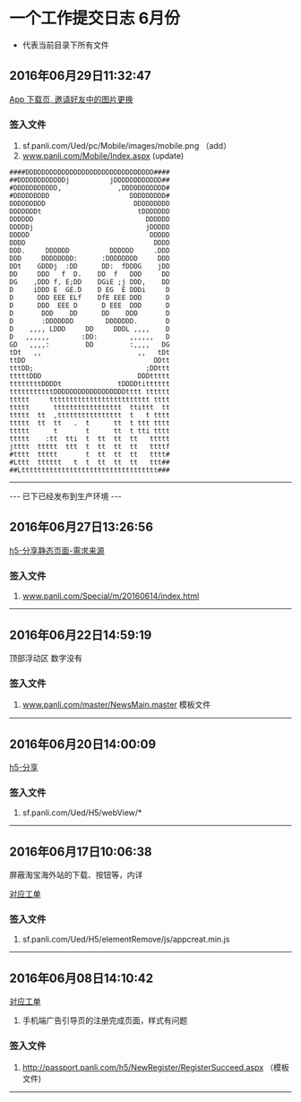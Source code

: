 # 一个工作提交日志 6月份

* 代表当前目录下所有文件

## 2016年06月29日11:32:47

[App 下载页, 邀请好友中的图片更换](http://github.panli.com/SoftwareTest/Panli/issues/147)

### 签入文件

1. sf.panli.com/Ued/pc/Mobile/images/mobile.png （add）
2. www.panli.com/Mobile/Index.aspx  (update)


```
####DDDDDDDDDDDDDDDDDDDDDDDDDDDDDDDD####
##DDDDDDDDDDDDj          jDDDDDDDDDDDD##
#DDDDDDDDDDD,              ,DDDDDDDDDDD#
#DDDDDDDDD                    DDDDDDDDD#
DDDDDDDDD                      DDDDDDDDD
DDDDDDDt                        tDDDDDDD
DDDDDD                            DDDDDD
DDDDDj                            jDDDDD
DDDDD                              DDDDD
DDDD                                DDDD
DDD.     DDDDDD          DDDDDD     .DDD
DDD     DDDDDDDD:      :DDDDDDDD     DDD
DDt    GDDDj  :DD      DD:  fDDDG    jDD
DD     DDD   f  D.    DD  f   DDD     DD
DG    ,DDD f, E;DD    DGiE ;j DDD,    DD
D     iDDD E  GE.D    D EG  E DDDi     D
D      DDD EEE ELf    DfE EEE DDD      D
D      DDD  EEE D      D EEE  DDD      D
D       DDD    DD      DD    DDD       D
D       :DDDDDDD        DDDDDDD.       D
D    ,,,, LDDD     DD     DDDL ,,,,    D
D   ,,,,,,        :DD:        ,,,,,,   D
GD   ,,,,:         DD         :,,,,   DG
tDt   ,,                        ,,   tDt
ttDD                                DDtt
tttDD;                            ;DDttt
tttttDDD                        DDDttttt
ttttttttDDDDt              tDDDDtitttttt
tttttttttttDDDDDDDDDDDDDDDDDDtttt tttttt
ttttt     ttttttttttttttttttttttttt tttt
ttttt      ttttttttttttttttt  ttittt  tt
ttttt  tt  ,tttttttttttttttt  t   t tttt
ttttt  tt  tt   .  t      tt  t ttt tttt
ttttt      t       t      tt  t tti tttt
ttttt    :tt  tti  t  tt  tt  tt   ttttt
jtttt  ttttt  ttt  t  tt  tt  tt   ttttf
#tttt  ttttt       t  tt  tt  tt   tttt#
#Lttt  tttttt   t  t  tt  tt  tt   ttt##
##Ltttttttttttttttttttttttttttttttttt###
```

---


 --- 已下已经发布到生产环境 ---

## 2016年06月27日13:26:56

[h5-分享静态页面-需求来源](http://github.panli.com/abby/PanliByAbby)

### 签入文件

1. www.panli.com/Special/m/20160614/index.html 


--- 


## 2016年06月22日14:59:19

顶部浮动区 数字没有

### 签入文件

1. www.panli.com/master/NewsMain.master 模板文件




---

## 2016年06月20日14:00:09

 [h5-分享](http://github.panli.com/abby/PanliByAbby)

### 签入文件

1. sf.panli.com/Ued/H5/webView/*


--- 

## 2016年06月17日10:06:38

屏蔽淘宝海外站的下载、按钮等，内详

[对应工单](http://github.panli.com/SoftwareTest/Panli/issues/151)

### 签入文件

1. sf.panli.com/Ued/H5/elementRemove/js/appcreat.min.js


--- 



## 2016年06月08日14:10:42

 [对应工单](http://github.panli.com/SoftwareTest/Panli/issues/140)

1. 手机端广告引导页的注册完成页面，样式有问题



### 签入文件

1. http://passport.panli.com/h5/NewRegister/RegisterSucceed.aspx （模板文件)



---